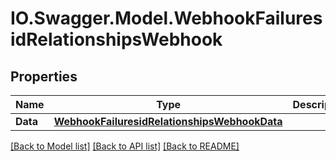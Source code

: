 # IO.Swagger.Model.WebhookFailuresidRelationshipsWebhook
## Properties

Name | Type | Description | Notes
------------ | ------------- | ------------- | -------------
**Data** | [**WebhookFailuresidRelationshipsWebhookData**](WebhookFailuresidRelationshipsWebhookData.md) |  | [optional] 

[[Back to Model list]](../README.md#documentation-for-models) [[Back to API list]](../README.md#documentation-for-api-endpoints) [[Back to README]](../README.md)


